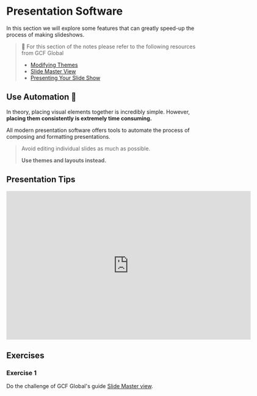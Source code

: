 # Presentation Software

In this section we will explore some features that can greatly speed-up the process of making slideshows.



> 📖 For this section of the notes please refer to the following resources from GCF Global
>
> - [Modifying Themes](https://edu.gcfglobal.org/en/powerpoint/modifying-themes/1/)
> - [Slide Master View](https://edu.gcfglobal.org/en/powerpoint/slide-master-view/1/)
> - [Presenting Your Slide Show](https://edu.gcfglobal.org/en/powerpoint/presenting-your-slide-show/1/)



## Use Automation 🤖

In theory, placing visual elements together is incredibly simple. However, **placing them consistently is extremely time consuming.**

All modern presentation software offers tools to automate the process of composing and formatting presentations.

> Avoid editing individual slides as much as possible.
>
> **Use themes and layouts instead.**



## Presentation Tips

<iframe src="https://docs.google.com/presentation/d/e/2PACX-1vST0kGvwTH0wfNmCDr0N_0b2PFbvKNpAsEqX8yCNxl341RVmQAbFhsRR6l75vW6cg/embed?start=false&loop=false&delayms=3000" frameborder="0" width="640" height="389" allowfullscreen="true" mozallowfullscreen="true" webkitallowfullscreen="true"></iframe>

## Exercises

### Exercise 1

Do the challenge of GCF Global's guide [Slide Master view](https://edu.gcfglobal.org/en/powerpoint/slide-master-view/1/).



